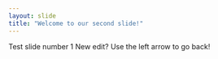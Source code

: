 ```yaml
---
layout: slide
title: "Welcome to our second slide!"
---
```

Test slide number 1
New edit?
Use the left arrow to go back!

